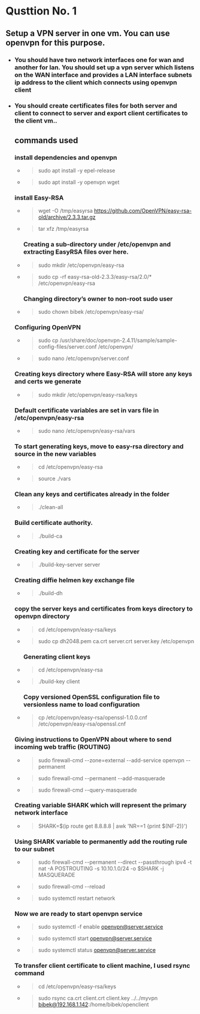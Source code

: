 # Qusttion No. 1
## Setup a VPN server in one vm. You can use openvpn for this purpose.
- ### You should have two network interfaces one for wan and another for lan. You should set up a vpn server which listens on the WAN interface and provides a LAN interface subnets ip address to the client which connects using openvpn client
- ### You should create certificates files for both server and client to connect to server and export client certificates to the client vm..
	## commands used
	### install dependencies and openvpn
	- > sudo apt install -y epel-release
	- > sudo apt install -y openvpn wget
	### install Easy-RSA
	- > wget -O /tmp/easyrsa https://github.com/OpenVPN/easy-rsa-old/archive/2.3.3.tar.gz
	- > tar xfz /tmp/easyrsa
        ### Creating a sub-directory under /etc/openvpn and extracting EasyRSA files over here.
	- > sudo mkdir /etc/openvpn/easy-rsa
	- > sudo cp -rf easy-rsa-old-2.3.3/easy-rsa/2.0/* /etc/openvpn/easy-rsa
        ### Changing directory’s owner to non-root sudo user
	- > sudo chown bibek /etc/openvpn/easy-rsa/
	### Configuring OpenVPN
	- > sudo cp /usr/share/doc/openvpn-2.4.11/sample/sample-config-files/server.conf /etc/openvpn/
	- > sudo nano /etc/openvpn/server.conf
	### Creating keys directory where Easy-RSA will store any keys and certs we generate
	- > sudo mkdir /etc/openvpn/easy-rsa/keys
	### Default certificate variables are set in vars file in /etc/openvpn/easy-rsa
	- > sudo nano /etc/openvpn/easy-rsa/vars
	### To start generating keys, move to easy-rsa directory and source in the new variables
	- > cd /etc/openvpn/easy-rsa
	- > source ./vars
	### Clean any keys and certificates already in the folder
	- > ./clean-all
	### Build certificate authority. 
	- > ./build-ca
	### Creating key and certificate for the server
	- > ./build-key-server server 
	### Creating diffie helmen key exchange file
	- > ./build-dh
	### copy the server keys and certificates from keys directory to openvpn directory
	- > cd /etc/openvpn/easy-rsa/keys
	- > sudo cp dh2048.pem ca.crt server.crt server.key /etc/openvpn
        ### Generating client keys
	- > cd /etc/openvpn/easy-rsa
	- > ./build-key client
        ### Copy versioned OpenSSL configuration file to versionless name to load configuration
	- > cp /etc/openvpn/easy-rsa/openssl-1.0.0.cnf /etc/openvpn/easy-rsa/openssl.cnf
	### Giving instructions to OpenVPN about where to send incoming web traffic (ROUTING)
	- > sudo firewall-cmd --zone=external --add-service openvpn --permanent
	- > sudo firewall-cmd --permanent --add-masquerade
	- > sudo firewall-cmd --query-masquerade
	### Creating variable SHARK which will represent the primary network interface
	- > SHARK=$(ip route get 8.8.8.8 | awk 'NR==1 {print $(NF-2)}')
	### Using SHARK variable to permanently add the routing rule to our subnet
	- > sudo firewall-cmd --permanent --direct --passthrough ipv4 -t nat -A POSTROUTING -s 10.10.1.0/24 -o $SHARK -j MASQUERADE
	- > sudo firewall-cmd --reload
	- > sudo systemctl restart network
	### Now we are ready to start openvpn service
	- > sudo systemctl -f enable openvpn@server.service
	- > sudo systemctl start openvpn@server.service
	- > sudo systemctl status openvpn@server.service
	### To transfer client certificate to client machine, I used rsync command
	- > cd /etc/openvpn/easy-rsa/keys
	- > sudo rsync ca.crt client.crt client.key ../../myvpn bibek@192.168.1.142:/home/bibek/openclient




